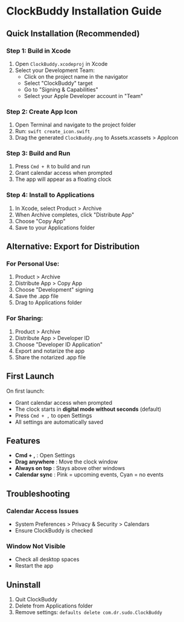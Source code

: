 # ClockBuddy Installation Guide

## Quick Installation (Recommended)

### Step 1: Build in Xcode
1. Open `ClockBuddy.xcodeproj` in Xcode
2. Select your Development Team:
   - Click on the project name in the navigator
   - Select "ClockBuddy" target
   - Go to "Signing & Capabilities"
   - Select your Apple Developer account in "Team"

### Step 2: Create App Icon
1. Open Terminal and navigate to the project folder
2. Run: `swift create_icon.swift`
3. Drag the generated `ClockBuddy.png` to Assets.xcassets > AppIcon

### Step 3: Build and Run
1. Press `Cmd + R` to build and run
2. Grant calendar access when prompted
3. The app will appear as a floating clock

### Step 4: Install to Applications
1. In Xcode, select Product > Archive
2. When Archive completes, click "Distribute App"
3. Choose "Copy App" 
4. Save to your Applications folder

## Alternative: Export for Distribution

### For Personal Use:
1. Product > Archive
2. Distribute App > Copy App
3. Choose "Development" signing
4. Save the .app file
5. Drag to Applications folder

### For Sharing:
1. Product > Archive  
2. Distribute App > Developer ID
3. Choose "Developer ID Application"
4. Export and notarize the app
5. Share the notarized .app file

## First Launch

On first launch:
- Grant calendar access when prompted
- The clock starts in **digital mode without seconds** (default)
- Press `Cmd + ,` to open Settings
- All settings are automatically saved

## Features

- **Cmd + ,** : Open Settings
- **Drag anywhere** : Move the clock window
- **Always on top** : Stays above other windows
- **Calendar sync** : Pink = upcoming events, Cyan = no events

## Troubleshooting

### Calendar Access Issues
- System Preferences > Privacy & Security > Calendars
- Ensure ClockBuddy is checked

### Window Not Visible
- Check all desktop spaces
- Restart the app

## Uninstall

1. Quit ClockBuddy
2. Delete from Applications folder
3. Remove settings: `defaults delete com.dr.sudo.ClockBuddy`